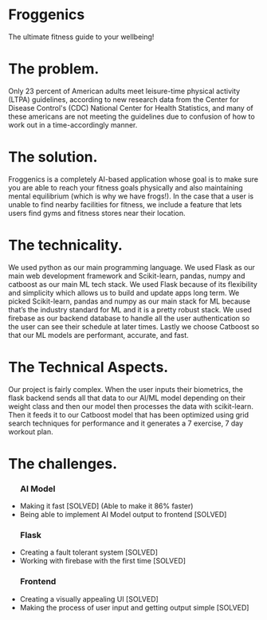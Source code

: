 # Froggenics
The ultimate fitness guide to your wellbeing!
# The problem.
Only 23 percent of American adults meet leisure-time physical activity (LTPA) guidelines, according to new research data from the Center for Disease Control's (CDC) National Center for Health Statistics, and many of these americans are not meeting the guidelines due to confusion of how to work out in a time-accordingly manner.
# The solution.
Froggenics is a completely AI-based application whose goal is to make sure you are able to reach your fitness goals physically and also maintaining mental equilibrium (which is why we have frogs!). In the case that a user is unable to find nearby facilities for fitness, we include a feature that lets users find gyms and fitness stores near their location.
# The technicality.
We used python as our main programming language. We used Flask as our main web development framework and Scikit-learn, pandas, numpy and catboost as our main ML tech stack. We used Flask because of its flexibility and simplicity which allows us to build and update apps long term. We picked Scikit-learn, pandas and numpy as our main stack for ML because that’s the industry standard for ML and it is a pretty robust stack. We used firebase as our backend database to handle all the user authentication so the user can see their schedule at later times. Lastly we choose Catboost so that our ML models are performant, accurate, and fast. 
# The Technical Aspects.
Our project is fairly complex. When the user inputs their biometrics, the flask backend sends all that data to our AI/ML model depending on their weight class and then our model then processes the data with scikit-learn. Then it feeds it to our Catboost model that has been optimized using grid search techniques for performance and it generates a 7 exercise, 7 day workout plan.
# The challenges.
<ul><h3>AI Model</h3>
<li>Making it fast [SOLVED] (Able to make it 86% faster)</li>
<li>Being able to implement AI Model output to frontend [SOLVED]</li>
</ul>
<ul><h3>Flask</h3>
<li>Creating a fault tolerant system [SOLVED]</li>
<li>Working with firebase with the first time [SOLVED]</li>
</ul>
<ul><h3>Frontend</h3>
<li>Creating a visually appealing UI [SOLVED]</li>
<li>Making the process of user input and getting output simple [SOLVED]</li>


